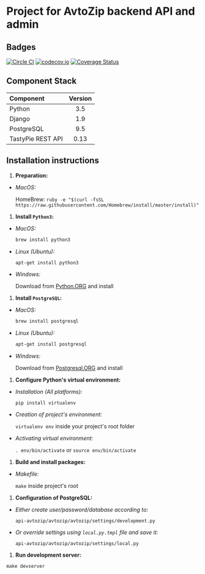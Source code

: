 # Project for AvtoZip backend API and admin

## Badges
[![Circle CI](https://circleci.com/gh/AvtoZip/api-avtozip.svg?style=shield)](https://circleci.com/gh/AvtoZip/api-avtozip)
[![codecov.io](https://codecov.io/github/AvtoZip/api-avtozip/coverage.svg)](https://codecov.io/github/AvtoZip/api-avtozip)
[![Coverage Status](https://coveralls.io/repos/github/AvtoZip/api-avtozip/badge.svg)](https://coveralls.io/github/AvtoZip/api-avtozip)

## Component Stack

| Component         | Version |
|:------------------|:-------:|
| Python            |     3.5 |
| Django            |     1.9 |
| PostgreSQL        |     9.5 |
| TastyPie REST API |    0.13 |

## Installation instructions

1. **Preparation:**

  - *MacOS:*

    HomeBrew: `ruby -e "$(curl -fsSL https://raw.githubusercontent.com/Homebrew/install/master/install)"`

1. **Install `Python3`:**

  - *MacOS:*

    ```bash
    brew install python3
    ```

  - *Linux (Ubuntu):*

    ```bash
    apt-get install python3
    ```

  - *Windows:*

    Download from [Python.ORG](https://www.python.org/downloads/) and install

1. **Install `PostgreSQL`:**

 - *MacOS:*

    ```bash
    brew install postgresql
    ```

  - *Linux (Ubuntu):*

    ```bash
    apt-get install postgresql
    ```

  - *Windows:*

    Download from [Postgresql.ORG](http://www.postgresql.org/download/windows/) and install

1. **Configure Python's virtual environment:**

  - *Installation (All platforms):*

    `pip install virtualenv`

  - *Creation of project's environment:*

    `virtualenv env` inside your project's root folder

  - *Activating virtual environment:*

    `. env/bin/activate` or `source env/bin/activate`

1. **Build and install packages:**

  - *Makefile:*

    `make` inside project's root

1. **Configuration of PostgreSQL:**

  - *Either create user/password/database according to:*

    `api-avtozip/avtozip/avtozip/settings/development.py`

  - *Or override settings using `local.py.tmpl` file and save it:*

    `api-avtozip/avtozip/avtozip/settings/local.py`

1. **Run development server:**

  `make devserver`
